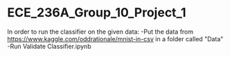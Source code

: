 # ECE_236A_Group_10_Project_1
In order to run the classifier on the given data:
-Put the data from https://www.kaggle.com/oddrationale/mnist-in-csv in a folder called "Data"
-Run Validate Classifier.ipynb
